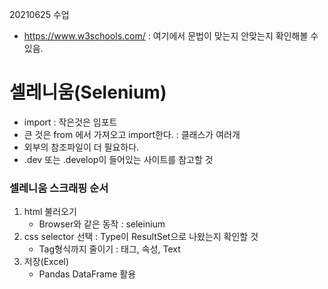 20210625 수업

* https://www.w3schools.com/ : 여기에서 문법이 맞는지 안맞는지 확인해볼 수 있음.



# 셀레니움(Selenium)

* import : 작은것은 임포트
* 큰 것은 from 에서 가져오고 import한다. : 클래스가 여러개
* 외부의 참조파일이 더 필요하다. 
* .dev 또는 .develop이 들어있는 사이트를 참고할 것



### 셀레니움 스크래핑 순서

1. html  불러오기
   - Browser와 같은 동작 : seleinium
2. css selector 선택 : Type이 ResultSet으로 나왔는지 확인할 것
   - Tag형식까지 줄이기 : 태그, 속성, Text
3. 저장(Excel)
   - Pandas DataFrame 활용